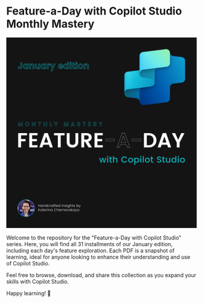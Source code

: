 # Feature-a-Day with Copilot Studio Monthly Mastery 

![img](./Feature-a-Day-January-Edition.png)

Welcome to the repository for the "Feature-a-Day with Copilot Studio" series. Here, you will find all 31 installments of our January edition, including each day's feature exploration. Each PDF is a snapshot of learning, ideal for anyone looking to enhance their understanding and use of Copilot Studio.

Feel free to browse, download, and share this collection as you expand your skills with Copilot Studio.

Happy learning! 🚀

